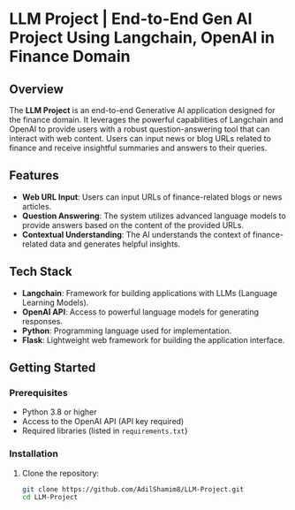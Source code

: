 # LLM Project | End-to-End Gen AI Project Using Langchain, OpenAI in Finance Domain  

## Overview  

The **LLM Project** is an end-to-end Generative AI application designed for the finance domain. It leverages the powerful capabilities of Langchain and OpenAI to provide users with a robust question-answering tool that can interact with web content. Users can input news or blog URLs related to finance and receive insightful summaries and answers to their queries.  

## Features  

- **Web URL Input**: Users can input URLs of finance-related blogs or news articles.  
- **Question Answering**: The system utilizes advanced language models to provide answers based on the content of the provided URLs.  
- **Contextual Understanding**: The AI understands the context of finance-related data and generates helpful insights.  

## Tech Stack  

- **Langchain**: Framework for building applications with LLMs (Language Learning Models).  
- **OpenAI API**: Access to powerful language models for generating responses.  
- **Python**: Programming language used for implementation.  
- **Flask**: Lightweight web framework for building the application interface.  

## Getting Started  

### Prerequisites  

- Python 3.8 or higher  
- Access to the OpenAI API (API key required)  
- Required libraries (listed in `requirements.txt`)  

### Installation  

1. Clone the repository:  
   ```bash  
   git clone https://github.com/AdilShamim8/LLM-Project.git  
   cd LLM-Project
